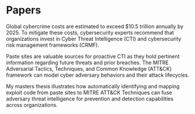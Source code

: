 # Papers

Global cybercrime costs are estimated to exceed $10.5 trillion annually by 2025. To mitigate these costs, cybersecurity experts recommend that organizations invest in Cyber Threat Intelligence (CTI) and cybersecurity risk management frameworks (CRMF). 

Paste sites are valuable sources for proactive CTI as they hold pertinent information regarding future threats and prior breaches. The MITRE Adversarial Tactics, Techniques, and Common Knowledge (ATT&CK) framework can model cyber adversary behaviors and their attack lifecycles. 

My masters thesis illustrates how automatically identifying and mapping exploit code from paste sites to MITRE ATT&CK Techniques can fuse adversary threat intelligence for prevention and detection capabilities across organizations.
